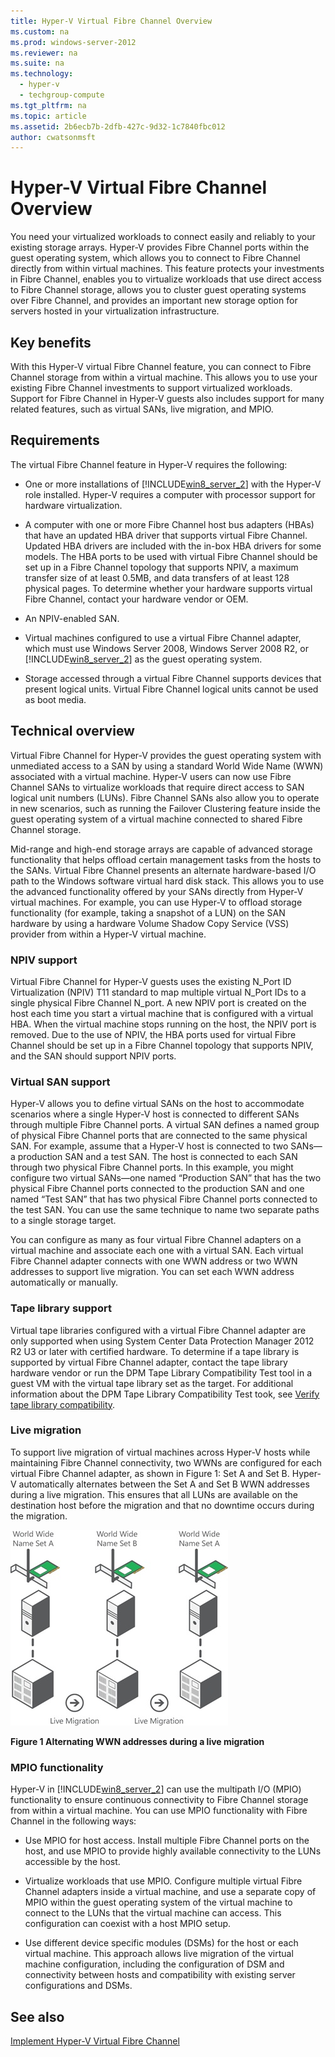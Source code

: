 ```yaml
---
title: Hyper-V Virtual Fibre Channel Overview
ms.custom: na
ms.prod: windows-server-2012
ms.reviewer: na
ms.suite: na
ms.technology: 
  - hyper-v
  - techgroup-compute
ms.tgt_pltfrm: na
ms.topic: article
ms.assetid: 2b6ecb7b-2dfb-427c-9d32-1c7840fbc012
author: cwatsonmsft
---
```

# Hyper-V Virtual Fibre Channel Overview
You need your virtualized workloads to connect easily and reliably to your existing storage arrays. Hyper\-V provides Fibre Channel ports within the guest operating system, which allows you to connect to Fibre Channel directly from within virtual machines. This feature protects your investments in Fibre Channel, enables you to virtualize workloads that use direct access to Fibre Channel storage, allows you to cluster guest operating systems over Fibre Channel, and provides an important new storage option for servers hosted in your virtualization infrastructure.  
  
## Key benefits  
With this Hyper\-V virtual Fibre Channel feature, you can connect to Fibre Channel storage from within a virtual machine. This allows you to use your existing Fibre Channel investments to support virtualized workloads. Support for Fibre Channel in Hyper\-V guests also includes support for many related features, such as virtual SANs, live migration, and MPIO.  
  
## Requirements  
The virtual Fibre Channel feature in Hyper\-V requires the following:  
  
-   One or more installations of [!INCLUDE[win8_server_2](../Token/win8_server_2_md.md)] with the Hyper\-V role installed. Hyper\-V requires a computer with processor support for hardware virtualization.  
  
-   A computer with one or more Fibre Channel host bus adapters \(HBAs\) that have an updated HBA driver that supports virtual Fibre Channel. Updated HBA drivers are included with the in\-box HBA drivers for some models. The HBA ports to be used with virtual Fibre Channel should be set up in a Fibre Channel topology that supports NPIV, a maximum transfer size of at least 0.5MB, and data transfers of at least 128 physical pages. To determine whether your hardware supports virtual Fibre Channel, contact your hardware vendor or OEM.  
  
-   An NPIV\-enabled SAN.  
  
-   Virtual machines configured to use a virtual Fibre Channel adapter, which must use Windows Server 2008, Windows Server 2008 R2, or [!INCLUDE[win8_server_2](../Token/win8_server_2_md.md)] as the guest operating system.  
  
-   Storage accessed through a virtual Fibre Channel supports devices that present logical units. Virtual Fibre Channel logical units cannot be used as boot media.  
  
## Technical overview  
Virtual Fibre Channel for Hyper\-V provides the guest operating system with unmediated access to a SAN by using a standard World Wide Name \(WWN\) associated with a virtual machine. Hyper\-V users can now use Fibre Channel SANs to virtualize workloads that require direct access to SAN logical unit numbers \(LUNs\). Fibre Channel SANs also allow you to operate in new scenarios, such as running the Failover Clustering feature inside the guest operating system of a virtual machine connected to shared Fibre Channel storage.  
  
Mid\-range and high\-end storage arrays are capable of advanced storage functionality that helps offload certain management tasks from the hosts to the SANs. Virtual Fibre Channel presents an alternate hardware\-based I\/O path to the Windows software virtual hard disk stack. This allows you to use the advanced functionality offered by your SANs directly from Hyper\-V virtual machines. For example, you can use Hyper\-V to offload storage functionality \(for example, taking a snapshot of a LUN\) on the SAN hardware by using a hardware Volume Shadow Copy Service \(VSS\) provider from within a Hyper\-V virtual machine.  
  
### NPIV support  
Virtual Fibre Channel for Hyper\-V guests uses the existing N\_Port ID Virtualization \(NPIV\) T11 standard to map multiple virtual N\_Port IDs to a single physical Fibre Channel N\_port. A new NPIV port is created on the host each time you start a virtual machine that is configured with a virtual HBA. When the virtual machine stops running on the host, the NPIV port is removed. Due to the use of NPIV, the HBA ports used for virtual Fibre Channel should be set up in a Fibre Channel topology that supports NPIV, and the SAN should support NPIV ports.  
  
### Virtual SAN support  
Hyper\-V allows you to define virtual SANs on the host to accommodate scenarios where a single Hyper\-V host is connected to different SANs through multiple Fibre Channel ports. A virtual SAN defines a named group of physical Fibre Channel ports that are connected to the same physical SAN. For example, assume that a Hyper\-V host is connected to two SANs—a production SAN and a test SAN. The host is connected to each SAN through two physical Fibre Channel ports. In this example, you might configure two virtual SANs—one named “Production SAN” that has the two physical Fibre Channel ports connected to the production SAN and one named “Test SAN” that has two physical Fibre Channel ports connected to the test SAN. You can use the same technique to name two separate paths to a single storage target.  
  
You can configure as many as four virtual Fibre Channel adapters on a virtual machine and associate each one with a virtual SAN. Each virtual Fibre Channel adapter connects with one WWN address or two WWN addresses to support live migration. You can set each WWN address automatically or manually.  
  
### Tape library support  
Virtual tape libraries configured with a virtual Fibre Channel adapter are only supported when using System Center Data Protection Manager 2012 R2 U3 or later with certified hardware. To determine if a tape library is supported by virtual Fibre Channel adapter, contact the tape library hardware vendor or run the DPM Tape Library Compatibility Test tool in a guest VM with the virtual tape library set as the target. For additional information about the DPM Tape Library Compatibility Test took, see [Verify tape library compatibility](https://technet.microsoft.com/library/jj733581.aspx).  
  
### Live migration  
To support live migration of virtual machines across Hyper\-V hosts while maintaining Fibre Channel connectivity, two WWNs are configured for each virtual Fibre Channel adapter, as shown in Figure 1: Set A and Set B. Hyper\-V automatically alternates between the Set A and Set B WWN addresses during a live migration. This ensures that all LUNs are available on the destination host before the migration and that no downtime occurs during the migration.  
  
![](../Image/1_Virt_Fib_HV_Rev_Guide.jpg)  
  
**Figure 1  Alternating WWN addresses during a live migration**  
  
### MPIO functionality  
Hyper\-V in [!INCLUDE[win8_server_2](../Token/win8_server_2_md.md)] can use the multipath I\/O \(MPIO\) functionality to ensure continuous connectivity to Fibre Channel storage from within a virtual machine. You can use MPIO functionality with Fibre Channel in the following ways:  
  
-   Use MPIO for host access. Install multiple Fibre Channel ports on the host, and use MPIO to provide highly available connectivity to the LUNs accessible by the host.  
  
-   Virtualize workloads that use MPIO. Configure multiple virtual Fibre Channel adapters inside a virtual machine, and use a separate copy of MPIO within the guest operating system of the virtual machine to connect to the LUNs that the virtual machine can access. This configuration can coexist with a host MPIO setup.  
  
-   Use different device specific modules \(DSMs\) for the host or each virtual machine. This approach allows live migration of the virtual machine configuration, including the configuration of DSM and connectivity between hosts and compatibility with existing server configurations and DSMs.  
  
## See also  
[Implement Hyper-V Virtual Fibre Channel](../Topic/Implement-Hyper-V-Virtual-Fibre-Channel.md)  
  
